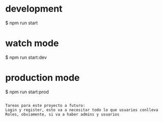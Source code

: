 # development

$ npm run start

# watch mode

$ npm run start:dev

# production mode

$ npm run start:prod

```

Tareas para este proyecto a futuro:
Login y register, esto va a necesitar todo lo que usuarios conlleva
Roles, obviamente, si va a haber admins y usuarios
```
